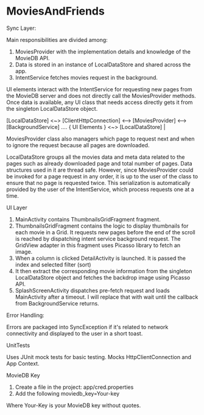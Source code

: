 # MoviesAndFriends


Sync Layer:

Main responsibilities are divided among:

1.  MoviesProvider with the implementation details and knowledge of the MovieDB API.
2. Data is stored in an instance of LocalDataStore and shared across the app.
3. IntentService fetches movies request in the background. 

UI elements interact with the IntentService for requesting new pages from the MovieDB server and does not directly call the MoviesProvider methods. Once data is available, any UI class that needs access directly gets it from the singleton LocalDataStore object.

[LocalDataStore] <~> [ClientHttpConnection] <—> [MoviesProvider] <—> [BackgroundService]  …. { UI Elements } <~> [LocalDataStore] 
                                                                           |

MoviesProvider class also managers which page to request next and when to ignore the request because all pages are downloaded.

LocalDataStore groups all the movies data and meta data related to the pages such as already downloaded page and total number of pages. Data structures used in it are thread safe.  However, since MoviesProvider could be invoked for a page request in any order, it is up to the user of the class to ensure that no page is requested twice.
This serialization is automatically provided by the user of the IntentService, which process requests one at a time. 

UI Layer

1. MainActivity contains ThumbnailsGridFragment fragment.
2. ThumbnailsGridFragment contains the logic to display thumbnails for each movie in a Grid. It requests new pages before the end of the scroll is reached by dispatching intent service background request. The GridView adapter in this fragment uses Picasso library to fetch an image.
3. When a column is clicked DetailActivity is launched. It is passed the index and selected filter (sort)
4. It then extract the corresponding movie information from the singleton LocalDataStore object and fetches the backdrop image using Picasso API.
5. SplashScreenActivity dispatches pre-fetch request and loads MainActivity after a timeout. I will replace that with wait until the callback from BackgroundService returns.

Error Handling:

Errors are packaged into SyncException if it's related to network connectivity and displayed to the user in a short toast.

UnitTests

Uses JUnit mock tests for basic testing. Mocks HttpClientConnection and App Context.

MovieDB Key

1. Create a file in the project:
app/cred.properties 
2. Add the following
moviedb_key=Your-key

Where Your-Key is your MovieDB key without quotes.
